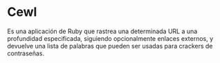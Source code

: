 # Cewl 
Es una aplicación de Ruby que rastrea una determinada URL a una profundidad especificada, siguiendo opcionalmente enlaces externos, y devuelve una lista de palabras que pueden ser usadas para crackers de contraseñas.